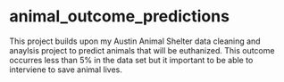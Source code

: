 # animal_outcome_predictions
This project builds upon my Austin Animal Shelter data cleaning and anaylsis project to predict animals that will be euthanized. This outcome occurres less than 5% in the data set but it important to be able to interviene to save animal lives.
